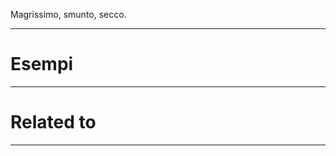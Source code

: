 Magrissimo, smunto, secco.

----------------------------------------------------------------

# Esempi


----------------------------------------------------------------

# Related to


----------------------------------------------------------------
